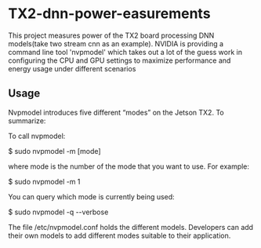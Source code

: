 # TX2-dnn-power-easurements
This project measures power of the TX2 board processing DNN models(take two stream cnn as an example). NVIDIA is providing a command line tool 'nvpmodel' which takes out a lot of the guess work in configuring the CPU and GPU settings to maximize performance and energy usage under different scenarios

## Usage
Nvpmodel introduces five different “modes” on the Jetson TX2. To summarize:

To call nvpmodel:

$ sudo nvpmodel -m [mode]
    
where mode is the number of the mode that you want to use. For example:

$ sudo nvpmodel -m 1

You can query which mode is currently being used:

$ sudo nvpmodel -q --verbose

The file /etc/nvpmodel.conf holds the different models. Developers can add their own models to add different modes suitable to their application.
